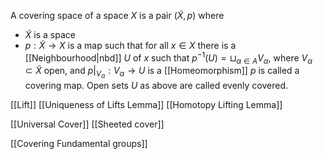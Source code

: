 A covering space of a space $X$ is a pair $(\tilde{X}, p)$ where
- $\tilde{X}$ is a space
- $p: \tilde{X}\to X$ is a map such that 
  for all $x \in X$ there is a [[Neighbourhood|nbd]] $U$ of $x$ such that $p ^{-1}(U)=\sqcup_{\alpha\in A}V_{\alpha}$, 
  where $V_{\alpha}\subset \tilde X$ open, and $p|_{V_{\alpha}}:V_{\alpha}\to U$ is a [[Homeomorphism]]
$p$ is called a covering map. 
Open sets $U$ as above are called evenly covered.

[[Lift]]
[[Uniqueness of Lifts Lemma]]
[[Homotopy Lifting Lemma]]

[[Universal Cover]]
[[Sheeted cover]]

[[Covering Fundamental groups]]